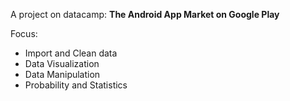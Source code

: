 A project on datacamp: **The Android App Market on Google Play**

Focus:
- Import and Clean data
- Data Visualization
- Data Manipulation
- Probability and Statistics